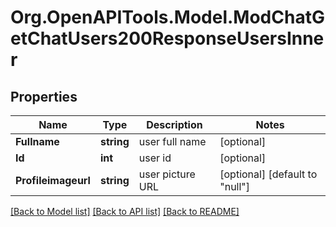 # Org.OpenAPITools.Model.ModChatGetChatUsers200ResponseUsersInner

## Properties

Name | Type | Description | Notes
------------ | ------------- | ------------- | -------------
**Fullname** | **string** | user full name | [optional] 
**Id** | **int** | user id | [optional] 
**Profileimageurl** | **string** | user picture URL | [optional] [default to "null"]

[[Back to Model list]](../README.md#documentation-for-models) [[Back to API list]](../README.md#documentation-for-api-endpoints) [[Back to README]](../README.md)

